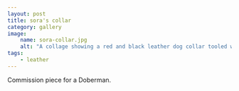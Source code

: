 ```yaml
---
layout: post
title: sora's collar
category: gallery
image: 
    name: sora-collar.jpg
    alt: "A collage showing a red and black leather dog collar tooled with roses and the name Sora. It's fully stitched with dark red stitching and has brass hardware."
tags:
    - leather
---
```


Commission piece for a Doberman.